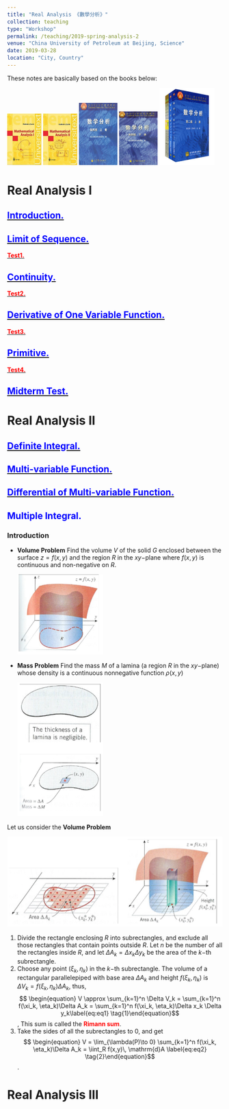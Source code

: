```yaml
---
title: "Real Analysis 《數學分析》"
collection: teaching
type: "Workshop"
permalink: /teaching/2019-spring-analysis-2
venue: "China University of Petroleum at Beijing, Science"
date: 2019-03-28
location: "City, Country"
---
```


These notes are basically based on the books below:

<img src="/images/zorich1.png" width = "80" height = "120">
<img src="/images/zorich2.png" width = "80" height = "120">
<img src="/images/huadongtext1.png" width = "90" height = "145">
<img src="/images/huadongtext2.png" width = "90" height = "125">
<img src="/images/fudantext.png" width = "130" height = "180">


Real Analysis I
======
## [<span style="color:blue">**Introduction.**</span>](http://wuguoning.github.io/files/introduction.pdf)
## [<span style="color:blue">**Limit of Sequence.**</span>](http://wuguoning.github.io/files/limits.pdf)
[<span style="color:red">**Test1.**</span>](http://wuguoning.github.io/files/test1.pdf)
## [<span style="color:blue">**Continuity.**</span>](http://wuguoning.github.io/files/continuity.pdf)
[<span style="color:red">**Test2.**</span>](http://wuguoning.github.io/files/test2.pdf)
## [<span style="color:blue">**Derivative of One Variable Function.**</span>](http://wuguoning.github.io/files/derivative.pdf)
[<span style="color:red">**Test3.**</span>](http://wuguoning.github.io/files/test3.pdf)
## [<span style="color:blue">**Primitive.**</span>](http://wuguoning.github.io/files/primitive.pdf)
[<span style="color:red">**Test4.**</span>](http://wuguoning.github.io/files/test4.pdf)
## [<span style="color:blue">**Midterm Test.**</span>](http://wuguoning.github.io/files/midtermtest18-19-1.pdf)

Real Analysis II
======
## [<span style="color:blue">**Definite Integral.**</span>](http://wuguoning.github.io/files/integral.pdf)
## [<span style="color:blue">**Multi-variable Function.**</span>](http://wuguoning.github.io/files/mul_var_fun.pdf)
## [<span style="color:blue">**Differential of Multi-variable Function.**</span>](http://wuguoning.github.io/files/diff_multi_var.pdf)
## <span style="color:blue">**Multiple Integral.**</span>
### Introduction 
* **Volume Problem** Find the volume $V$ of the solid $G$ enclosed between the surface $z = f(x,y)$ and the region $R$ in the $xy-$plane where $f(x,y)$ is continuous and non-negative on $R$.

   <img src="/images/multi_int_vol1.png" alt="drawing" width = "200"/>
* **Mass Problem** Find the mass $M$ of a lamina (a region $R$ in the $xy-$plane) whose density is a continuous nonnegative function $\rho(x,y)$

    <img src="/images/mul_int_mass1.png" alt="drawing" width = "200"/>

Let us consider the **Volume Problem**

  <img src="/images/mul_int_vol2.png" alt="drawing" width = "600"/>

1. Divide the rectangle enclosing $R$ into subrectangles, and exclude all those rectangles that contain points outside $R$. Let $n$ be the number of all the rectangles inside $R$, and let $\Delta A_k = \Delta x_k \Delta y_k$ be the area of the $k-$th subrectangle.
2. Choose any point $(\xi_k, \eta_k)$ in the $k-$th subrectangle. The volume of a rectangular parallelepiped with base area $\Delta A_k$ and height $f(\xi_k, \eta_k)$ is $\Delta V_k = f(\xi_k, \eta_k)\Delta A_k$, thus,$$ \begin{equation} V \approx \sum_{k=1}^n \Delta V_k = \sum_{k=1}^n f(\xi_k, \eta_k)\Delta A_k = \sum_{k=1}^n f(\xi_k, \eta_k)\Delta x_k \Delta y_k\label{eq:eq1} \tag{1}\end{equation}$$, This sum is called the <span style="color:red">**Rimann sum**</span>.
3. Take the sides of all the subrectangles to 0, and get $$ \begin{equation} V = \lim_{\lambda(P)\to 0} \sum_{k=1}^n f(\xi_k, \eta_k)\Delta A_k = \iint_R f(x,y)\, \mathrm{d}A \label{eq:eq2} \tag{2}\end{equation}$$.










Real Analysis III
======


